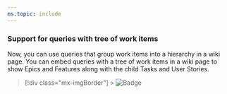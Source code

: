 ```yaml
---
ms.topic: include
---
```


### Support for queries with tree of work items

Now, you can use queries that group work items into a hierarchy in a wiki page. You can embed queries with a tree of work items in a wiki page to show Epics and Features along with the child Tasks and User Stories.

> [!div class="mx-imgBorder"] > ![Badge](../../media/153_02.png "Wiki page with tree of work items")

